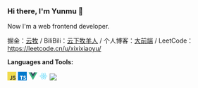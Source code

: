 ### Hi there, I'm Yunmu 👋

Now I'm a web frontend developer.

掘金：[云牧](https://juejin.cn/user/1530130204207822) /
BiliBili：[云下牧羊人](https://space.bilibili.com/145679856?spm_id_from=333.337.0.0) / 
个人博客：[大前端](https://xixixiaoyu.github.io/fe-blog-website/) / 
LeetCode：https://leetcode.cn/u/xixixiaoyu/

**Languages and Tools:**  

<code><img height="20" src="https://raw.githubusercontent.com/github/explore/80688e429a7d4ef2fca1e82350fe8e3517d3494d/topics/javascript/javascript.png"></code>
<code><img height="20" src="https://raw.githubusercontent.com/github/explore/80688e429a7d4ef2fca1e82350fe8e3517d3494d/topics/typescript/typescript.png"></code>
<code><img height="20" src="https://raw.githubusercontent.com/github/explore/80688e429a7d4ef2fca1e82350fe8e3517d3494d/topics/vue/vue.png"></code>
<code><img height="20" src="https://raw.githubusercontent.com/github/explore/80688e429a7d4ef2fca1e82350fe8e3517d3494d/topics/react/react.png"></code>
<code><img height="20" src="https://i.328888.xyz/2023/05/10/iYmdAk.png"></code>
